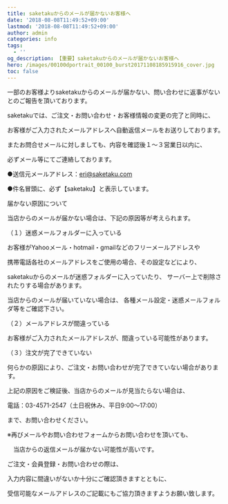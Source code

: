 ```yaml
---
title: saketakuからのメールが届かないお客様へ
date: '2018-08-08T11:49:52+09:00'
lastmod: '2018-08-08T11:49:52+09:00'
author: admin
categories: info
tags:
  - ''
og_description: 【重要】saketakuからのメールが届かないお客様へ
hero: /images/00100dportrait_00100_burst20171108185915916_cover.jpg
toc: false
---
```

一部のお客様よりsaketakuからのメールが届かない、問い合わせに返事がないとのご報告を頂いております。



saketakuでは、ご注文・お問い合わせ・お客様情報の変更の完了と同時に、



お客様がご入力されたメールアドレスへ自動返信メールをお送りしております。



またお問合せメールに対しましても、内容を確認後１～３営業日以内に、



必ずメール等にてご連絡しております。



●送信元メールアドレス：eri@saketaku.com



●件名冒頭に、必ず【saketaku】と表示しています。



届かない原因について



当店からのメールが届かない場合は、下記の原因等が考えられます。



（１）迷惑メールフォルダーに入っている



お客様がYahooメール・hotmail・gmailなどのフリーメールアドレスや



携帯電話各社のメールアドレスをご使用の場合、その設定などにより、



saketakuからのメールが迷惑フォルダーに入っていたり、 サーバー上で削除されたりする場合があります。



当店からのメールが届いていない場合は、 各種メール設定・迷惑メールフォルダ等をご確認下さい。



（２）メールアドレスが間違っている



お客様がご入力されたメールアドレスが、間違っている可能性があります。



（３）注文が完了できていない



何らかの原因により、ご注文・お問い合わせが完了できていない場合があります。



上記の原因をご検証後、当店からのメールが見当たらない場合は、



電話：03-4571-2547（土日祝休み、平日9:00～17:00）



まで、お問い合わせください。



※再びメールやお問い合わせフォームからお問い合わせを頂いても、



　当店からの返信メールが届かない可能性が高いです。



ご注文・会員登録・お問い合わせの際は、



入力内容に間違いがないか十分にご確認頂きますとともに、



受信可能なメールアドレスのご記載にもご協力頂きますようお願い致します。
